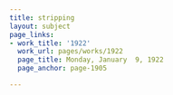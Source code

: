 ```yaml
---
title: stripping
layout: subject
page_links:
- work_title: '1922'
  work_url: pages/works/1922
  page_title: Monday, January  9, 1922
  page_anchor: page-1905

---
```

